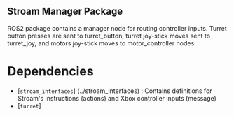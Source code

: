 ## Stroam Manager Package
ROS2 package contains a manager node for routing controller inputs.
Turret button presses are sent to turret_button, turret joy-stick moves sent
to turret_joy, and motors joy-stick moves to motor_controller nodes.

# Dependencies
- [`stroam_interfaces`] (../stroam_interfaces) : Contains definitions for Stroam's instructions (actions) and Xbox controller inputs (message)
- [`turret`]
